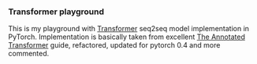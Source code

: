 ### Transformer playground

This is my playground with [Transformer](https://arxiv.org/abs/1706.03762) seq2seq model implementation in PyTorch. 
Implementation is basically taken from excellent [The Annotated Transformer](http://nlp.seas.harvard.edu/2018/04/03/attention.html) guide, refactored, updated for pytorch 0.4 and more commented.
